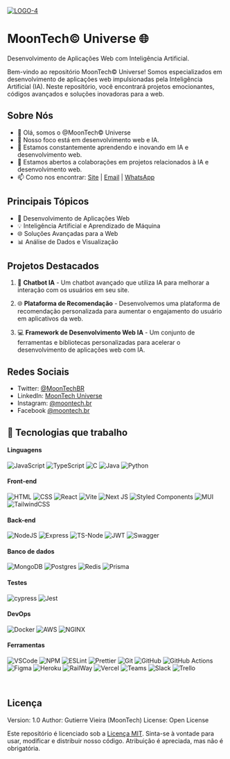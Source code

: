 <!-- Logo -->
<a href="https://ibb.co/qWb38bM"><img src="https://i.ibb.co/qWb38bM/LOGO-4.png" alt="LOGO-4" border="0" /></a>

<!-- Título -->
# MoonTech© Universe 🌐
Desenvolvimento de Aplicações Web com Inteligência Artificial.

<!-- Descrição -->
Bem-vindo ao repositório MoonTech© Universe! 
Somos especializados em desenvolvimento de aplicações web impulsionadas pela Inteligência Artificial (IA). 
Neste repositório, você encontrará projetos emocionantes, códigos avançados e soluções inovadoras para a web.

<!-- Sobre Nós -->
## Sobre Nós

- 👋 Olá, somos o @MoonTech© Universe
- 👀 Nosso foco está em desenvolvimento web e IA.
- 🌱 Estamos constantemente aprendendo e inovando em IA e desenvolvimento web.
- 💞️ Estamos abertos a colaborações em projetos relacionados à IA e desenvolvimento web.
- 📫 Como nos encontrar: [Site](https://g.dev/MoonTechBR) | [Email](moontech.ia@gmail.com) | [WhatsApp](https://wa.me/5521993974582)

<!-- Imagem do Banner (opcional) -->


<!-- Tópicos de Destaque -->
## Principais Tópicos

- 🚀 Desenvolvimento de Aplicações Web
- 💡 Inteligência Artificial e Aprendizado de Máquina
- 🌐 Soluções Avançadas para a Web
- 📊 Análise de Dados e Visualização

<!-- Projetos Destacados -->
## Projetos Destacados

1. 🧠 **Chatbot IA** - Um chatbot avançado que utiliza IA para melhorar a interação com os usuários em seu site.

2. 🌐 **Plataforma de Recomendação** - Desenvolvemos uma plataforma de recomendação personalizada para aumentar o engajamento do usuário em aplicativos da web.

3. 💻 **Framework de Desenvolvimento Web IA** - Um conjunto de ferramentas e bibliotecas personalizadas para acelerar o desenvolvimento de aplicações web com IA.

<!-- Redes Sociais -->
## Redes Sociais

- Twitter: [@MoonTechBR](https://twitter.com/MoonTechBR)
- LinkedIn: [MoonTech Universe](https://www.linkedin.com/in/moontechbr)
- Instagram: [@moontech.br](https://www.instagram.com/moontech.br)
- Facebook [@moontech.br](https://www.facebook.com/MoonTech.BR)


## 🧰 Tecnologias que trabalho

#### Linguagens

 ![JavaScript](https://img.shields.io/badge/JavaScript-323330?style=for-the-badge&logo=javascript&logoColor=F7DF1E)
 ![TypeScript](https://img.shields.io/badge/TypeScript-007ACC?style=for-the-badge&logo=typescript&logoColor=white)
 ![C](https://img.shields.io/badge/C-00599C?style=for-the-badge&logo=c&logoColor=white)
 ![Java](https://img.shields.io/badge/java-%23ED8B00.svg?style=for-the-badge&logo=java&logoColor=white)
 ![Python](https://img.shields.io/badge/Python-FFD43B?style=for-the-badge&logo=python&logoColor=blue)

#### Front-end

 ![HTML](https://img.shields.io/badge/HTML5-E34F26?style=for-the-badge&logo=html5&logoColor=white)
 ![CSS](https://img.shields.io/badge/CSS3-1572B6?style=for-the-badge&logo=css3&logoColor=white)
 ![React](https://img.shields.io/badge/react-%2320232a.svg?style=for-the-badge&logo=react&logoColor=%2361DAFB)
 ![Vite](https://img.shields.io/badge/vite-%23646CFF.svg?style=for-the-badge&logo=vite&logoColor=white)
 ![Next JS](https://img.shields.io/badge/Next-black?style=for-the-badge&logo=next.js&logoColor=white)
 ![Styled Components](https://img.shields.io/badge/styled--components-DB7093?style=for-the-badge&logo=styled-components&logoColor=white)
 ![MUI](https://img.shields.io/badge/MUI-%230081CB.svg?style=for-the-badge&logo=mui&logoColor=white)
 ![TailwindCSS](https://img.shields.io/badge/tailwindcss-%2338B2AC.svg?style=for-the-badge&logo=tailwind-css&logoColor=white)

#### Back-end

 ![NodeJS](https://img.shields.io/badge/node.js-6DA55F?style=for-the-badge&logo=node.js&logoColor=white)
 ![Express](https://img.shields.io/badge/Express.js-000000?style=for-the-badge&logo=express&logoColor=white)
 ![TS-Node](https://img.shields.io/badge/ts--node-3178C6?style=for-the-badge&logo=ts-node&logoColor=white)
 ![JWT](https://img.shields.io/badge/JWT-black?style=for-the-badge&logo=JSON%20web%20tokens)
 ![Swagger](https://img.shields.io/badge/-Swagger-%23Clojure?style=for-the-badge&logo=swagger&logoColor=white)

#### Banco de dados

 ![MongoDB](https://img.shields.io/badge/MongoDB-%234ea94b.svg?style=for-the-badge&logo=mongodb&logoColor=white)
 ![Postgres](https://img.shields.io/badge/postgres-%23316192.svg?style=for-the-badge&logo=postgresql&logoColor=white)
 ![Redis](https://img.shields.io/badge/redis-%23DD0031.svg?&style=for-the-badge&logo=redis&logoColor=white)
 ![Prisma](https://img.shields.io/badge/Prisma-3982CE?style=for-the-badge&logo=Prisma&logoColor=white)

#### Testes

 ![cypress](https://img.shields.io/badge/-cypress-%23E5E5E5?style=for-the-badge&logo=cypress&logoColor=058a5e)
 ![Jest](https://img.shields.io/badge/-jest-%23C21325?style=for-the-badge&logo=jest&logoColor=white)

#### DevOps

 ![Docker](https://img.shields.io/badge/docker-%230db7ed.svg?style=for-the-badge&logo=docker&logoColor=white)
 ![AWS](https://img.shields.io/badge/AWS-%23FF9900.svg?style=for-the-badge&logo=amazon-aws&logoColor=white)
 ![NGINX](https://img.shields.io/badge/Nginx-009639?style=for-the-badge&logo=nginx&logoColor=white)

#### Ferramentas

 ![VSCode](https://img.shields.io/badge/VSCode-0078D4?style=for-the-badge&logo=visual%20studio%20code&logoColor=white)
 ![NPM](https://img.shields.io/badge/NPM-%23000000.svg?style=for-the-badge&logo=npm&logoColor=white)
 ![ESLint](https://img.shields.io/badge/ESLint-4B3263?style=for-the-badge&logo=eslint&logoColor=white)
 ![Prettier](https://img.shields.io/badge/prettier-1A2C34?style=for-the-badge&logo=prettier&logoColor=F7BA3E)
 ![Git](https://img.shields.io/badge/git-%23F05033.svg?style=for-the-badge&logo=git&logoColor=white)
 ![GitHub](https://img.shields.io/badge/github-%23121011.svg?style=for-the-badge&logo=github&logoColor=white)
 ![GitHub Actions](https://img.shields.io/badge/github%20actions-%232671E5.svg?style=for-the-badge&logo=githubactions&logoColor=white)
 ![Figma](https://img.shields.io/badge/figma-%23F24E1E.svg?style=for-the-badge&logo=figma&logoColor=white)
 ![Heroku](https://img.shields.io/badge/heroku-%23430098.svg?style=for-the-badge&logo=heroku&logoColor=white)
 ![RailWay](https://img.shields.io/badge/Railway-131415?style=for-the-badge&logo=railway&logoColor=white)
 ![Vercel](https://img.shields.io/badge/vercel-%23000000.svg?style=for-the-badge&logo=vercel&logoColor=white)
 ![Teams](https://img.shields.io/badge/Microsoft_Teams-6264A7?style=for-the-badge&logo=microsoft-teams&logoColor=white)
 ![Slack](https://img.shields.io/badge/Slack-4A154B?style=for-the-badge&logo=slack&logoColor=white)
 ![Trello](https://img.shields.io/badge/Trello-0052CC?style=for-the-badge&logo=trello&logoColor=white)

$~$

<!-- Licença -->
## Licença
  Version: 1.0
  Author: Gutierre Vieira (MoonTech)
  License: Open License

Este repositório é licenciado sob a [Licença MIT](LICENSE.md). 
Sinta-se à vontade para usar, modificar e distribuir nosso código. 
Atribuição é apreciada, mas não é obrigatória.

